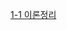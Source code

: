 [1-1 이론정리](https://delightful-pheasant-bd0.notion.site/1-1-228b95ee0b3880a2b627ce9e8cad1101?source=copy_link)
